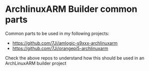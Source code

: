 # ArchlinuxARM Builder common parts
Common parts to be used in my following projects:
 - https://github.com/7Ji/amlogic-s9xxx-archlinuxarm
 - https://github.com/7Ji/orangepi5-archlinuxarm

Check the above repos to understand how this should be used in an ArchLinuxARM builder project